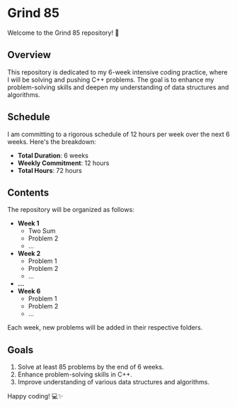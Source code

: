 # Grind 85

Welcome to the Grind 85 repository! 🚀

## Overview

This repository is dedicated to my 6-week intensive coding practice, where I will be solving and pushing C++ problems. The goal is to enhance my problem-solving skills and deepen my understanding of data structures and algorithms.

## Schedule

I am committing to a rigorous schedule of 12 hours per week over the next 6 weeks. Here's the breakdown:

- **Total Duration**: 6 weeks
- **Weekly Commitment**: 12 hours
- **Total Hours**: 72 hours

## Contents

The repository will be organized as follows:

- **Week 1**
  - Two Sum
  - Problem 2
  - ...
- **Week 2**
  - Problem 1
  - Problem 2
  - ...
- **...**
- **Week 6**
  - Problem 1
  - Problem 2
  - ...

Each week, new problems will be added in their respective folders.

## Goals

1. Solve at least 85 problems by the end of 6 weeks.
2. Enhance problem-solving skills in C++.
3. Improve understanding of various data structures and algorithms.

Happy coding! 💻✨
